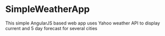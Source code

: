 # SimpleWeatherApp
This simple AngularJS based web app uses Yahoo weather API to display current and 5 day forecast for several cities
